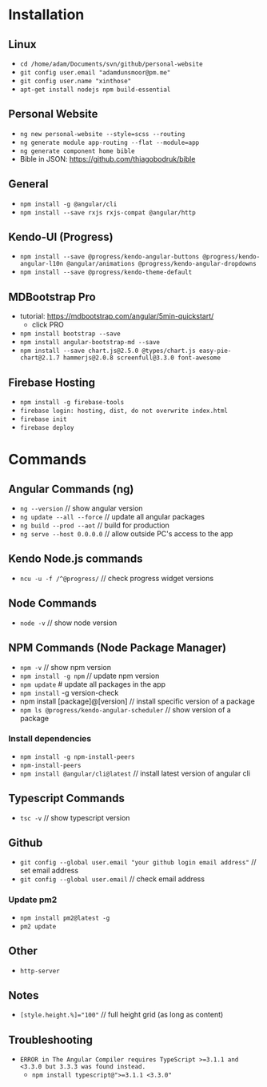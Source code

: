 # Installation

## Linux

- `cd /home/adam/Documents/svn/github/personal-website`
- `git config user.email "adamdunsmoor@pm.me"`
- `git config user.name "xinthose"`
- `apt-get install nodejs npm build-essential`

## Personal Website

- `ng new personal-website --style=scss --routing`
- `ng generate module app-routing --flat --module=app`
- `ng generate component home bible`
- Bible in JSON: <https://github.com/thiagobodruk/bible>
 
## General

- `npm install -g @angular/cli`
- `npm install --save rxjs rxjs-compat @angular/http`

## Kendo-UI (Progress)

- `npm install --save @progress/kendo-angular-buttons @progress/kendo-angular-l10n @angular/animations @progress/kendo-angular-dropdowns`
- `npm install --save @progress/kendo-theme-default`

## MDBootstrap Pro 

- tutorial: <https://mdbootstrap.com/angular/5min-quickstart/>
    - click PRO
- `npm install bootstrap --save`
- `npm install angular-bootstrap-md --save`
- `npm install --save chart.js@2.5.0 @types/chart.js easy-pie-chart@2.1.7 hammerjs@2.0.8 screenfull@3.3.0 font-awesome`

## Firebase Hosting

- `npm install -g firebase-tools`
- `firebase login: hosting, dist, do not overwrite index.html`
- `firebase init`
- `firebase deploy`

# Commands

## Angular Commands (ng)

- `ng --version`    // show angular version
- `ng update --all --force` // update all angular packages
- `ng build --prod --aot`   // build for production
- `ng serve --host 0.0.0.0` // allow outside PC's access to the app

## Kendo Node.js commands

- `ncu -u -f /^@progress/`  // check progress widget versions

## Node Commands

- `node -v` // show node version

## NPM Commands (Node Package Manager)

- `npm -v`  // show npm version
- `npm install -g npm`  // update npm version
- `npm update`  # update all packages in the app
- `npm install` -g version-check
- npm install [package]@[version]   // install specific version of a package
- `npm ls @progress/kendo-angular-scheduler`  // show version of a package

### Install dependencies

- `npm install -g npm-install-peers`
- `npm-install-peers`
- `npm install @angular/cli@latest`  // install latest version of angular cli

## Typescript Commands

- `tsc -v`  // show typescript version

## Github

- `git config --global user.email "your github login email address"`  // set email address
- `git config --global user.email`  // check email address

### Update pm2

- `npm install pm2@latest -g`
- `pm2 update`

## Other

- `http-server`

## Notes

- `[style.height.%]="100"`  // full height grid (as long as content)

## Troubleshooting

- `ERROR in The Angular Compiler requires TypeScript >=3.1.1 and <3.3.0 but 3.3.3 was found instead.`
  - `npm install typescript@">=3.1.1 <3.3.0"`
